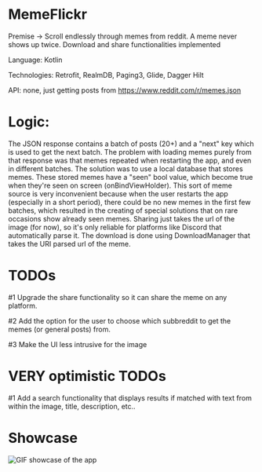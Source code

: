 # MemeFlickr
Premise -> Scroll endlessly through memes from reddit. A meme never shows up twice. Download and share functionalities implemented


Language: Kotlin

Technologies: Retrofit, RealmDB, Paging3, Glide, Dagger Hilt

API: none, just getting posts from https://www.reddit.com/r/memes.json


# Logic:

The JSON response contains a batch of posts (20+) and a "next" key which is used to get the next batch.
The problem with loading memes purely from that response was that memes repeated when restarting the app, and even in different batches.
The solution was to use a local database that stores memes. These stored memes have a "seen" bool value, which become true when they're seen on screen (onBindViewHolder). 
This sort of meme source is very inconvenient because when the user restarts the app (especially in a short period), there could be no new memes in the first few batches, which resulted in the creating of special solutions that on rare occasions show already seen memes. 
Sharing just takes the url of the image (for now), so it's only reliable for platforms like Discord that automatically parse it. 
The download is done using DownloadManager that takes the URI parsed url of the meme. 



# TODOs


#1 Upgrade the share functionality so it can share the meme on any platform.

#2 Add the option for the user to choose which subbreddit to get the memes (or general posts) from.

#3 Make the UI less intrusive for the image



# VERY optimistic TODOs

#1 Add a search functionality that displays results if matched with text from within the image, title, description, etc..


# Showcase
![GIF showcase of the app](https://cdn.discordapp.com/attachments/707574253116981274/800330886003294208/20210117-121117_5.gif)
